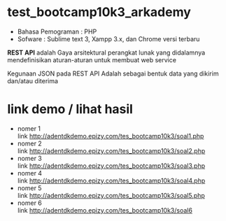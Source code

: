 # test_bootcamp10k3_arkademy
<ul>
  <li>Bahasa Pemograman : PHP</li>
  <li>Sofware : Sublime text 3, Xampp 3.x, dan Chrome versi terbaru</li>
 </ul>
<p><strong>REST API</strong> adalah Gaya arsitektural perangkat lunak yang didalamnya mendefinisikan aturan-aturan untuk membuat web service</p>
<p>Kegunaan JSON pada REST API Adalah sebagai bentuk data yang dikirim dan/atau diterima</p>

# link demo / lihat hasil
<ul>
  <li>
    nomer 1<br>
    link <a href="http://adentdkdemo.epizy.com/tes_bootcamp10k3/soal1.php">http://adentdkdemo.epizy.com/tes_bootcamp10k3/soal1.php</a>
  </li>
  <li>
    nomer 2<br>
    link <a href="http://adentdkdemo.epizy.com/tes_bootcamp10k3/soal2.php">http://adentdkdemo.epizy.com/tes_bootcamp10k3/soal2.php</a>
  </li>
  <li>
    nomer 3<br>
    link <a href="http://adentdkdemo.epizy.com/tes_bootcamp10k3/soal3.php">http://adentdkdemo.epizy.com/tes_bootcamp10k3/soal3.php</a>
  </li>
  <li>
    nomer 4<br>
    link <a href="http://adentdkdemo.epizy.com/tes_bootcamp10k3/soal4.php">http://adentdkdemo.epizy.com/tes_bootcamp10k3/soal4.php</a>
  </li>
  <li>
    nomer 5<br>
    link <a href="http://adentdkdemo.epizy.com/tes_bootcamp10k3/soal5.php">http://adentdkdemo.epizy.com/tes_bootcamp10k3/soal5.php</a>
  </li>
  <li>
    nomer 6<br>
    link <a href="http://adentdkdemo.epizy.com/tes_bootcamp10k3/soal6">http://adentdkdemo.epizy.com/tes_bootcamp10k3/soal6</a>
  </li>
</ul>
